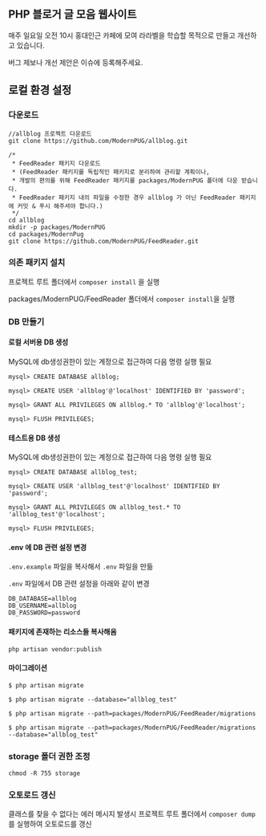 ## PHP 블로거 글 모음 웹사이트 

매주 일요일 오전 10시 홍대인근 카페에 모여 라라벨을 학습할 목적으로 만들고 개선하고 있습니다.

버그 제보나 개선 제안은 이슈에 등록해주세요.

## 로컬 환경 설정

### 다운로드
````
//allblog 프로젝트 다운로드
git clone https://github.com/ModernPUG/allblog.git

/*
 * FeedReader 패키지 다운로드 
 * (FeedReader 패키지를 독립적인 패키지로 분리하여 관리할 계획이나, 
 * 개발의 편의를 위해 FeedReader 패키지를 packages/ModernPUG 폴더에 다운 받습니다. 
 * FeedReader 패키지 내의 파일을 수정한 경우 allblog 가 아닌 FeedReader 패키지에 커밋 & 푸시 해주셔야 합니다.)
 */ 
cd allblog
mkdir -p packages/ModernPUG
cd packages/ModernPug
git clone https://github.com/ModernPUG/FeedReader.git
````

### 의존 패키지 설치

프로젝트 루트 폴더에서 `composer install` 을 실행

packages/ModernPUG/FeedReader 폴더에서 `composer install`을 실행

### DB 만들기

#### 로컬 서버용 DB 생성

MySQL에 db생성권한이 있는 계정으로 접근하여 다음 명령 실행 필요

````
mysql> CREATE DATABASE allblog;

mysql> CREATE USER 'allblog'@'localhost' IDENTIFIED BY 'password';

mysql> GRANT ALL PRIVILEGES ON allblog.* TO 'allblog'@'localhost';

mysql> FLUSH PRIVILEGES;
````

#### 테스트용 DB 생성

MySQL에 db생성권한이 있는 계정으로 접근하여 다음 명령 실행 필요

````
mysql> CREATE DATABASE allblog_test;

mysql> CREATE USER 'allblog_test'@'localhost' IDENTIFIED BY 'password';

mysql> GRANT ALL PRIVILEGES ON allblog_test.* TO 'allblog_test'@'localhost';

mysql> FLUSH PRIVILEGES;
````

#### .env 에 DB 관련 설정 변경

`.env.example` 파일을 복사해서 `.env` 파일을 만듦

`.env` 파일에서 DB 관련 설정을 아래와 같이 변경

````
DB_DATABASE=allblog
DB_USERNAME=allblog
DB_PASSWORD=password
````

#### 패키지에 존재하는 리소스들 복사해옴
````
php artisan vendor:publish 
````


#### 마이그레이션

````
$ php artisan migrate

$ php artisan migrate --database="allblog_test"

$ php artisan migrate --path=packages/ModernPUG/FeedReader/migrations

$ php artisan migrate --path=packages/ModernPUG/FeedReader/migrations --database="allblog_test"
````

### storage 폴더 권한 조정

`chmod -R 755 storage`

### 오토로드 갱신

클래스를 찾을 수 없다는 에러 메시지 발생시 프로젝트 루트 폴더에서 `composer dump` 를 실행하여 오토로드를 갱신
